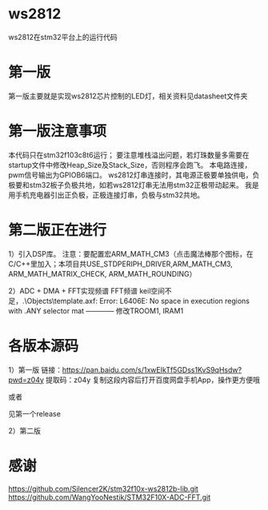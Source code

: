 # ws2812
ws2812在stm32平台上的运行代码

# 第一版
第一版主要就是实现ws2812芯片控制的LED灯，相关资料见datasheet文件夹

# 第一版注意事项
本代码只在stm32f103c8t6运行；
要注意堆栈溢出问题，若灯珠数量多需要在startup文件中修改Heap_Size及Stack_Size，否则程序会跑飞。
本电路连接，pwm信号输出为GPIOB6端口。
ws2812灯串连接时，其电源正极要单独供电，负极要和stm32板子负极共地，如若ws2812灯串无法用stm32正极带动起来。
我是用手机充电器引出正负极，正极连接灯串，负极与stm32共地。

# 第二版正在进行
1）引入DSP库。
注意：要配置宏ARM_MATH_CM3（点击魔法棒那个图标，在C/C++里加入；本项目共USE_STDPERIPH_DRIVER,ARM_MATH_CM3, ARM_MATH_MATRIX_CHECK, ARM_MATH_ROUNDING）

2）ADC + DMA + FFT实现频谱
FFT频谱
keil空间不足，.\Objects\template.axf: Error: L6406E: No space in execution regions with .ANY selector mat ———— 修改TROOM1, IRAM1

# 各版本源码
1）第一版
链接：https://pan.baidu.com/s/1xwEIkTf5GDss1KvS9qHsdw?pwd=z04y 
提取码：z04y 
复制这段内容后打开百度网盘手机App，操作更方便哦

或者

见第一个release

2）第二版


# 感谢
https://github.com/Silencer2K/stm32f10x-ws2812b-lib.git
https://github.com/WangYooNestik/STM32F10X-ADC-FFT.git